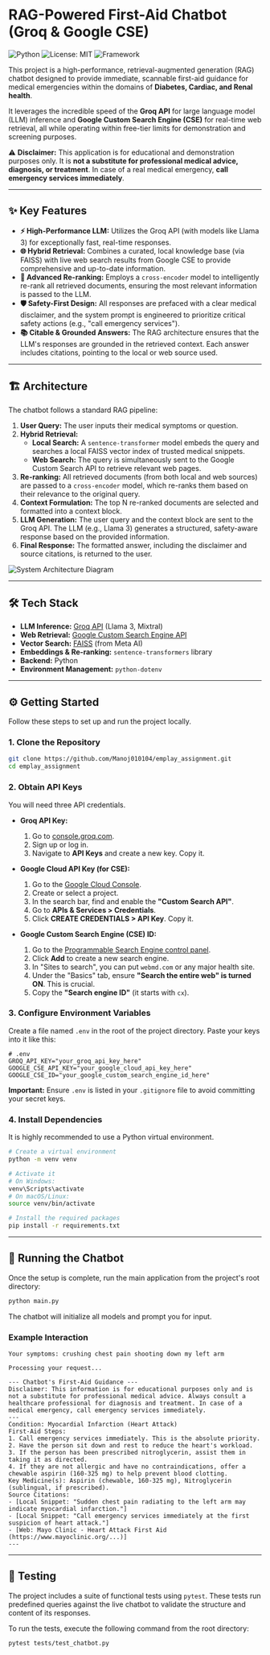 # RAG-Powered First-Aid Chatbot (Groq & Google CSE)

![Python](https://img.shields.io/badge/Python-3.9%2B-blue.svg)
![License: MIT](https://img.shields.io/badge/License-MIT-yellow.svg)
![Framework](https://img.shields.io/badge/Framework-RAG-green)

This project is a high-performance, retrieval-augmented generation (RAG) chatbot designed to provide immediate, scannable first-aid guidance for medical emergencies within the domains of **Diabetes, Cardiac, and Renal health**.

It leverages the incredible speed of the **Groq API** for large language model (LLM) inference and **Google Custom Search Engine (CSE)** for real-time web retrieval, all while operating within free-tier limits for demonstration and screening purposes.

⚠️ **Disclaimer:** This application is for educational and demonstration purposes only. It is **not a substitute for professional medical advice, diagnosis, or treatment**. In case of a real medical emergency, **call emergency services immediately**.

---

## ✨ Key Features

*   **⚡ High-Performance LLM:** Utilizes the Groq API (with models like Llama 3) for exceptionally fast, real-time responses.
*   **🌐 Hybrid Retrieval:** Combines a curated, local knowledge base (via FAISS) with live web search results from Google CSE to provide comprehensive and up-to-date information.
*   **🎯 Advanced Re-ranking:** Employs a `cross-encoder` model to intelligently re-rank all retrieved documents, ensuring the most relevant information is passed to the LLM.
*   **🛡️ Safety-First Design:** All responses are prefaced with a clear medical disclaimer, and the system prompt is engineered to prioritize critical safety actions (e.g., "call emergency services").
*   **📚 Citable & Grounded Answers:** The RAG architecture ensures that the LLM's responses are grounded in the retrieved context. Each answer includes citations, pointing to the local or web source used.

---

## 🏗️ Architecture

The chatbot follows a standard RAG pipeline:

1.  **User Query:** The user inputs their medical symptoms or question.
2.  **Hybrid Retrieval:**
    *   **Local Search:** A `sentence-transformer` model embeds the query and searches a local FAISS vector index of trusted medical snippets.
    *   **Web Search:** The query is simultaneously sent to the Google Custom Search API to retrieve relevant web pages.
3.  **Re-ranking:** All retrieved documents (from both local and web sources) are passed to a `cross-encoder` model, which re-ranks them based on their relevance to the original query.
4.  **Context Formulation:** The top N re-ranked documents are selected and formatted into a context block.
5.  **LLM Generation:** The user query and the context block are sent to the Groq API. The LLM (e.g., Llama 3) generates a structured, safety-aware response based on the provided information.
6.  **Final Response:** The formatted answer, including the disclaimer and source citations, is returned to the user.

![System Architecture Diagram](architecture.png)


---

## 🛠️ Tech Stack

*   **LLM Inference:** [Groq API](https://groq.com/) (Llama 3, Mixtral)
*   **Web Retrieval:** [Google Custom Search Engine API](https://programmablesearchengine.google.com/)
*   **Vector Search:** [FAISS](https://github.com/facebookresearch/faiss) (from Meta AI)
*   **Embeddings & Re-ranking:** `sentence-transformers` library
*   **Backend:** Python
*   **Environment Management:** `python-dotenv`

---

## ⚙️ Getting Started

Follow these steps to set up and run the project locally.

### 1. Clone the Repository

```sh
git clone https://github.com/Manoj010104/emplay_assignment.git
cd emplay_assignment
```

### 2. Obtain API Keys

You will need three API credentials.

*   **Groq API Key:**
    1.  Go to [console.groq.com](https://console.groq.com).
    2.  Sign up or log in.
    3.  Navigate to **API Keys** and create a new key. Copy it.

*   **Google Cloud API Key (for CSE):**
    1.  Go to the [Google Cloud Console](https://console.cloud.google.com/).
    2.  Create or select a project.
    3.  In the search bar, find and enable the **"Custom Search API"**.
    4.  Go to **APIs & Services > Credentials**.
    5.  Click **CREATE CREDENTIALS > API Key**. Copy it.

*   **Google Custom Search Engine (CSE) ID:**
    1.  Go to the [Programmable Search Engine control panel](https://cse.google.com/cse/all).
    2.  Click **Add** to create a new search engine.
    3.  In "Sites to search", you can put `webmd.com` or any major health site.
    4.  Under the "Basics" tab, ensure **"Search the entire web" is turned ON**. This is crucial.
    5.  Copy the **"Search engine ID"** (it starts with `cx`).

### 3. Configure Environment Variables

Create a file named `.env` in the root of the project directory. Paste your keys into it like this:

```
# .env
GROQ_API_KEY="your_groq_api_key_here"
GOOGLE_CSE_API_KEY="your_google_cloud_api_key_here"
GOOGLE_CSE_ID="your_google_custom_search_engine_id_here"
```
**Important:** Ensure `.env` is listed in your `.gitignore` file to avoid committing your secret keys.

### 4. Install Dependencies

It is highly recommended to use a Python virtual environment.

```sh
# Create a virtual environment
python -m venv venv

# Activate it
# On Windows:
venv\Scripts\activate
# On macOS/Linux:
source venv/bin/activate

# Install the required packages
pip install -r requirements.txt
```

---

## 🚀 Running the Chatbot

Once the setup is complete, run the main application from the project's root directory:

```sh
python main.py
```

The chatbot will initialize all models and prompt you for input.

### Example Interaction

```
Your symptoms: crushing chest pain shooting down my left arm

Processing your request...

--- Chatbot's First-Aid Guidance ---
Disclaimer: This information is for educational purposes only and is not a substitute for professional medical advice. Always consult a healthcare professional for diagnosis and treatment. In case of a medical emergency, call emergency services immediately.
---
Condition: Myocardial Infarction (Heart Attack)
First-Aid Steps:
1. Call emergency services immediately. This is the absolute priority.
2. Have the person sit down and rest to reduce the heart's workload.
3. If the person has been prescribed nitroglycerin, assist them in taking it as directed.
4. If they are not allergic and have no contraindications, offer a chewable aspirin (160-325 mg) to help prevent blood clotting.
Key Medicine(s): Aspirin (chewable, 160-325 mg), Nitroglycerin (sublingual, if prescribed).
Source Citations:
- [Local Snippet: "Sudden chest pain radiating to the left arm may indicate myocardial infarction."]
- [Local Snippet: "Call emergency services immediately at the first suspicion of heart attack."]
- [Web: Mayo Clinic - Heart Attack First Aid (https://www.mayoclinic.org/...)]
---
```

---

## 🧪 Testing

The project includes a suite of functional tests using `pytest`. These tests run predefined queries against the live chatbot to validate the structure and content of its responses.

To run the tests, execute the following command from the root directory:

```sh
pytest tests/test_chatbot.py
```
